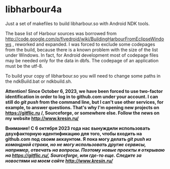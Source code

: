 # libharbour4a
Just a set of makefiles to build libharbour.so with Android NDK tools.

The base list of Harbour sources was borrowed from http://code.google.com/p/fivedroid/wiki/BuildingHarbourFromEclipseWindows
, reworked and expanded. I was forced to exclude some 
codepages from the build, because there is a known problem with the size of the list under Windows.
In fact, for Android development most of codepage files may be needed only for the data in dbfs.
The codepage of an application must be the utf-8.

To build your copy of libharbour.so you will need to change some paths in the ndkBuild.bat or ndkbuild.sh.

<b> Attention! Since October 6, 2023, we have been forced to use two-factor identification in order to 
   log in to github.com under your account. I can still do <i>git push</i> from the command line, but I can't
   use other services, for example, to answer questions. That's why I'm opening new projects on 
   https://gitflic.ru /, Sourceforge, or somewhere else. Follow the news on my website http://www.kresin.ru/

   Внимание! С 6 октября 2023 года нас вынуждили использовать двухфакторную идентификацию для того, чтобы 
   входить на github.com под своим аккаунтом. Я пока могу делать <i>git push<i> из командной строки, но не могу
   использовать другие сервисы, например, отвечать на вопросы. Поэтому новые проекты я открываю на 
   https://gitflic.ru/, Sourceforge, или где-то еще. Следите за новостями на моем сайте http://www.kresin.ru/ </b>
